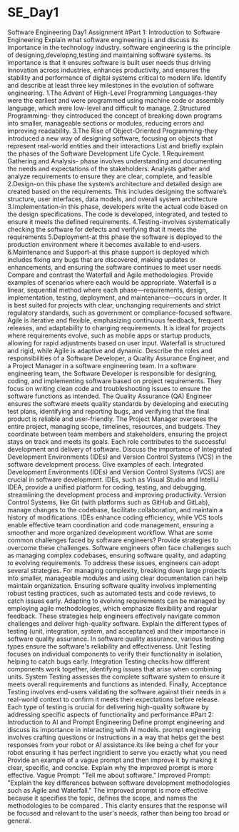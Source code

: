 # SE_Day1
Software Engineering Day1 Assignment
#Part 1: Introduction to Software Engineering
Explain what software engineering is and discuss its importance in the technology industry.
software engineering is the principle of designing,developng,testing and maintaining software systems.
its importance is that it ensures software is built user needs thus driving innovation across industries, enhances productivity, and ensures the stability and performance of digital systems critical to modern life.
Identify and describe at least three key milestones in the evolution of software engineering.
1.The Advent of High-Level Programming Languages-they were the earliest and  were programmed using machine code or assembly language, which were low-level and difficult to manage.
2.Structured Programming- they cintroduced the concept of breaking down programs into smaller, manageable sections or modules, reducing errors and improving readability.
3.The Rise of Object-Oriented Programming-they introduced a new way of designing software, focusing on objects that represent real-world entities and their interactions
List and briefly explain the phases of the Software Development Life Cycle.
1.Requirement Gathering and Analysis- phase involves understanding and documenting the needs and expectations of the stakeholders. Analysts gather and analyze requirements to ensure they are clear, complete, and feasible
2.Design-on this phase the system’s architecture and detailed design are created based on the requirements. This includes designing the software’s structure, user interfaces, data models, and overall system architecture
3.Implementation-in this phase, developers write the actual code based on the design specifications. The code is developed, integrated, and tested to ensure it meets the defined requirements.
4.Testing-involves systematically checking the software for defects and verifying that it meets the requirements
5.Deployment-at this phase the software is deployed to the production environment where it becomes available to end-users.
6.Maintenance and Support-at this phase support is deployed which includes fixing any bugs that are discovered, making updates or enhancements, and ensuring the software continues to meet user needs
Compare and contrast the Waterfall and Agile methodologies. Provide examples of scenarios where each would be appropriate.
Waterfall is a linear, sequential method where each phase—requirements, design, implementation, testing, deployment, and maintenance—occurs in order. It is best suited for projects with clear, unchanging requirements and strict regulatory standards, such as government or compliance-focused software.
Agile is iterative and flexible, emphasizing continuous feedback, frequent releases, and adaptability to changing requirements. It is ideal for projects where requirements evolve, such as mobile apps or startup products, allowing for rapid adjustments based on user input. Waterfall is structured and rigid, while Agile is adaptive and dynamic.
Describe the roles and responsibilities of a Software Developer, a Quality Assurance Engineer, and a Project Manager in a software engineering team.
In a software engineering team, the Software Developer is responsible for designing, coding, and implementing software based on project requirements. They focus on writing clean code and troubleshooting issues to ensure the software functions as intended. The Quality Assurance (QA) Engineer ensures the software meets quality standards by developing and executing test plans, identifying and reporting bugs, and verifying that the final product is reliable and user-friendly. The Project Manager oversees the entire project, managing scope, timelines, resources, and budgets. They coordinate between team members and stakeholders, ensuring the project stays on track and meets its goals. Each role contributes to the successful development and delivery of software.
Discuss the importance of Integrated Development Environments (IDEs) and Version Control Systems (VCS) in the software development process. Give examples of each.
Integrated Development Environments (IDEs) and Version Control Systems (VCS) are crucial in software development. IDEs, such as Visual Studio and IntelliJ IDEA, provide a unified platform for coding, testing, and debugging, streamlining the development process and improving productivity. Version Control Systems, like Git (with platforms such as GitHub and GitLab), manage changes to the codebase, facilitate collaboration, and maintain a history of modifications. IDEs enhance coding efficiency, while VCS tools enable effective team coordination and code management, ensuring a smoother and more organized development workflow.
What are some common challenges faced by software engineers? Provide strategies to overcome these challenges.
Software engineers often face challenges such as managing complex codebases, ensuring software quality, and adapting to evolving requirements. To address these issues, engineers can adopt several strategies. For managing complexity, breaking down large projects into smaller, manageable modules and using clear documentation can help maintain organization. Ensuring software quality involves implementing robust testing practices, such as automated tests and code reviews, to catch issues early. Adapting to evolving requirements can be managed by employing agile methodologies, which emphasize flexibility and regular feedback. These strategies help engineers effectively navigate common challenges and deliver high-quality software.
Explain the different types of testing (unit, integration, system, and acceptance) and their importance in software quality assurance.
In software quality assurance, various testing types ensure the software's reliability and effectiveness. Unit Testing focuses on individual components to verify their functionality in isolation, helping to catch bugs early. Integration Testing checks how different components work together, identifying issues that arise when combining units. System Testing assesses the complete software system to ensure it meets overall requirements and functions as intended. Finally, Acceptance Testing involves end-users validating the software against their needs in a real-world context to confirm it meets their expectations before release. Each type of testing is crucial for delivering high-quality software by addressing specific aspects of functionality and performance
#Part 2: Introduction to AI and Prompt Engineering
Define prompt engineering and discuss its importance in interacting with AI models.
prompt engineering involves crafting questions or instructions in a way that helps get the best responses from your robot or AI assistance.its like being a chef for your robot ensuring it has perfect ingridient to serve you exactly what you need
Provide an example of a vague prompt and then improve it by making it clear, specific, and concise. Explain why the improved prompt is more effective.
Vague Prompt: "Tell me about software."
Improved Prompt: "Explain the key differences between software development methodologies such as Agile and Waterfall."
The improved prompt is more effective because it specifies the topic, defines the scope, and names the methodologies to be compared . This clarity ensures that the response will be focused and relevant to the user's needs, rather than being too broad or general.

